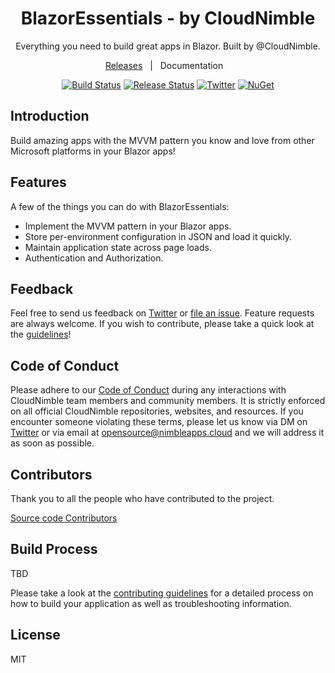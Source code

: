 <h1 align="center">BlazorEssentials - by CloudNimble</h1> 
<p align="center">
  Everything you need to build great apps in Blazor. Built by @CloudNimble.
</p>

<div align="center">

[Releases](https://github.com/CloudNimble/BlazorEssentials/releases)&nbsp;&nbsp;&nbsp;|&nbsp;&nbsp;&nbsp;Documentation&nbsp;&nbsp;&nbsp;

[![Build Status][devops-build-img]][devops-build]
[![Release Status][devops-release-img]][devops-release]
[![Twitter][twitter-img]][twitter-intent]
[![NuGet][be-nuget-img]][be-nuget]

</div>

## Introduction

Build amazing apps with the MVVM pattern you know and love from other Microsoft platforms in your Blazor apps!

## Features

A few of the things you can do with BlazorEssentials:

* Implement the MVVM pattern in your Blazor apps.
* Store per-environment configuration in JSON and load it quickly.
* Maintain application state across page loads.
* Authentication and Authorization.

## Feedback

Feel free to send us feedback on [Twitter](https://twitter.com/cloud_nimble) or [file an issue](https://github.com/CloudNimble/BlazorEssentials/issues/new). Feature requests are always welcome. If you wish to contribute, please take a quick look at the [guidelines](./CONTRIBUTING.md)!

## Code of Conduct

Please adhere to our [Code of Conduct](./CODE_OF_CONDUCT.md) during any interactions with 
CloudNimble team members and community members. It is strictly enforced on all official CloudNimble
repositories, websites, and resources. If you encounter someone violating
these terms, please let us know via DM on [Twitter](https://twitter.com/cloud_nimble) or via email at opensource@nimbleapps.cloud and we will address it as soon as possible.

## Contributors

Thank you to all the people who have contributed to the project.

<a href="https://github.com/CloudNimble/BlazorEssentials/graphs/contributors">Source code Contributors</a>

## Build Process

TBD

Please take a look at the [contributing guidelines](./CONTRIBUTING.md) for a detailed process on how to build your application as well as troubleshooting information.

## License

MIT

<!--
Link References
-->

[devops-build]:https://dev.azure.com/cloudnimble/BlazorEssentials/_build/latest?definitionId=3
[devops-release]:https://dev.azure.com/cloudnimble/BlazorEssentials/_release?view=all&definitionId=1
[twitter-intent]:https://twitter.com/intent/tweet?via=cloud_nimble&text=Check%20out%20BlazorEssentials%2C%20it%20has%20everything%20you%20need%20to%20build%20great%20apps%20in%20Blazor.&hashtags=blazor
[be-nuget]: https://www.nuget.org/packages/BlazorEssentials

[devops-build-img]:https://img.shields.io/azure-devops/build/cloudnimble/blazoressentials/3.svg?style=for-the-badge&logo=azuredevops
[devops-release-img]:https://img.shields.io/azure-devops/release/cloudnimble/780fcc73-6af6-4310-9bee-2a9d44708616/1/1.svg?style=for-the-badge&logo=azuredevops
[twitter-img]:https://img.shields.io/badge/share-on%20twitter-55acee.svg?style=for-the-badge&logo=twitter
[be-nuget-img]: https://img.shields.io/nuget/v/BlazorEssentials?label=NuGet&logo=NuGet&style=for-the-badge